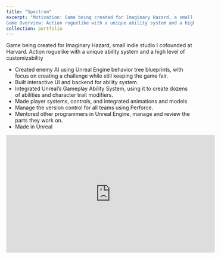 ```yaml
---
title: "Spectrum"
excerpt: "Motivation: Game being created for Imaginary Hazard, a small indie studio I co-founded at Harvard.                                                                                                    
Game Overview: Action roguelike with a unique ability system and a high level of customizability.<br/><img src='/images/SpectrumDemo.jpg' width='560' height='315'/>"
collection: portfolio
---
```

Game being created for Imaginary Hazard, small indie studio I cofounded at Harvard. Action roguelike with a unique ability system and a high level of customizability

- Created enemy AI using Unreal Engine behavior tree blueprints, with focus on creating a challenge while still keeping the game fair.
- Built interactive UI and backend for ability system.
- Integrated Unreal’s Gameplay Ability System, using it to create dozens of abilities and character trait modifiers.
- Made player systems, controls, and integrated animations and models
- Manage the version control for all teams using Perforce.
- Mentored other programmers in Unreal Engine, manage and review the parts they work on.
- Made in Unreal

<iframe width="560" height="315" src="https://www.youtube.com/embed/Tr-lacjNUD0" frameborder="0" allowfullscreen></iframe>
